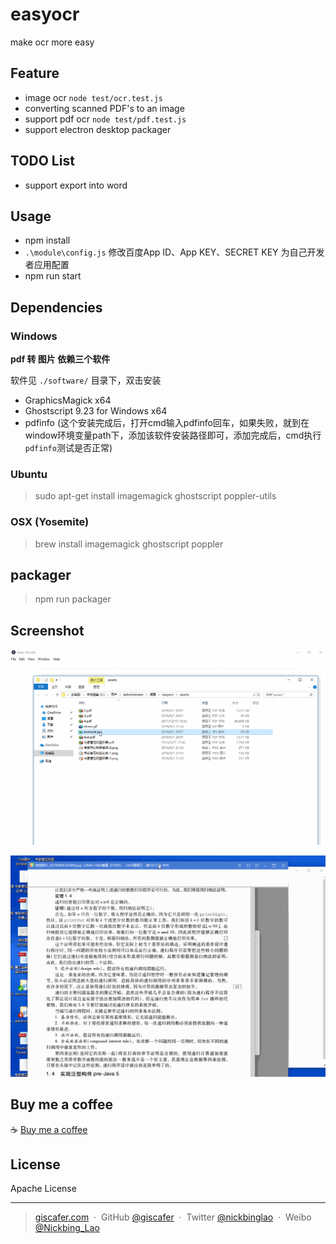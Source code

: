 # easyocr
make ocr more easy


## Feature 

- image ocr `node test/ocr.test.js`
- converting scanned PDF's to an image
- support pdf ocr   `node test/pdf.test.js`
- support electron desktop packager

## TODO List

- support export into word


## Usage

- npm install
- `.\module\config.js` 修改百度App ID、App KEY、SECRET KEY 为自己开发者应用配置
- npm run start

## Dependencies


### Windows

**pdf 转 图片 依赖三个软件**

软件见 `./software/` 目录下，双击安装

- GraphicsMagick  x64
- Ghostscript 9.23 for Windows x64
- pdfinfo (这个安装完成后，打开cmd输入pdfinfo回车，如果失败，就到在window环境变量path下，添加该软件安装路径即可，添加完成后，cmd执行`pdfinfo`测试是否正常)

### Ubuntu

> sudo apt-get install imagemagick ghostscript poppler-utils


### OSX (Yosemite)

> brew install imagemagick ghostscript poppler

## packager

> npm run packager

## Screenshot

![](./assets/demo.gif)

![](./assets/easyocr.gif)

## Buy me a coffee

:coffee: [Buy me a coffee](https://github.com/giscafer/buy-me-a-coffee)

## License

Apache License

---

> [giscafer.com](http://giscafer.com) &nbsp;&middot;&nbsp;
> GitHub [@giscafer](https://github.com/giscafer) &nbsp;&middot;&nbsp;
> Twitter [@nickbinglao](https://twitter.com/nickbinglao) &nbsp;&middot;&nbsp;
> Weibo [@Nickbing_Lao](https://weibo.com/laohoubin)


